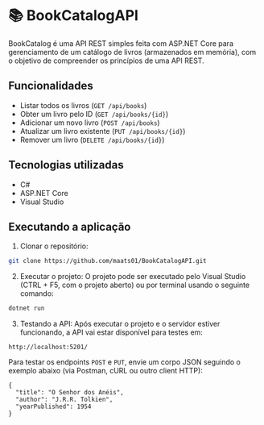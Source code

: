 # 📚 BookCatalogAPI

BookCatalog é uma API REST simples feita com ASP.NET Core para gerenciamento de um catálogo de livros (armazenados em memória), com o objetivo de compreender os princípios de uma API REST.

## Funcionalidades

- Listar todos os livros (`GET /api/books`)
- Obter um livro pelo ID (`GET /api/books/{id}`)
- Adicionar um novo livro (`POST /api/books`)
- Atualizar um livro existente (`PUT /api/books/{id}`)
- Remover um livro (`DELETE /api/books/{id}`)

## Tecnologias utilizadas

- C#
- ASP.NET Core
- Visual Studio

## Executando a aplicação

1. Clonar o repositório:
```bash
git clone https://github.com/maats01/BookCatalogAPI.git
```

2. Executar o projeto:
O projeto pode ser executado pelo Visual Studio (CTRL + F5, com o projeto aberto) ou por terminal usando o seguinte comando:
```bash
dotnet run
```

3. Testando a API:
Após executar o projeto e o servidor estiver funcionando, a API vai estar disponível para testes em:
```
http://localhost:5201/
```

Para testar os endpoints `POST` e `PUT`, envie um corpo JSON seguindo o exemplo abaixo (via Postman, cURL ou outro client HTTP):
```
{
  "title": "O Senhor dos Anéis",
  "author": "J.R.R. Tolkien",
  "yearPublished": 1954
}
```
